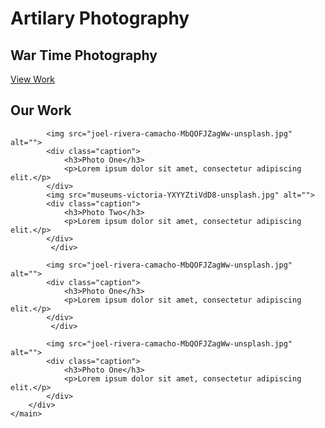 <!DOCTYPE html>
<html lang="en">
<head>
    <meta charset="UTF-8">
    <meta name="viewport" content="width=device-width, initial-scale=1">
    <link rel="stylesheet" href="styles.css">
    <title>Artilary Photography</title>
</head>
<body>
    <main>
        <!-- Landing Section -->
        <div id="landing">
            <div id="landing-text">
                <div id="landing-text-inner">
                    <h1>Artilary Photography</h1>
                    <h2>War Time Photography</h2>
                    <a href="#images" class="btn" id="view-work">View Work</a>
                </div>
            </div>
            <div id="landing-image"></div>
        </div>
        <div id="images">
            <div id="header">
                <h2>Our Work</h2>
            </div>

            <img src="joel-rivera-camacho-MbQOFJZagWw-unsplash.jpg" alt="">
            <div class="caption">
                <h3>Photo One</h3>
                <p>Lorem ipsum dolor sit amet, consectetur adipiscing elit.</p>
            </div>
            <img src="museums-victoria-YXYYZtiVdD8-unsplash.jpg" alt="">
            <div class="caption">
                <h3>Photo Two</h3>
                <p>Lorem ipsum dolor sit amet, consectetur adipiscing elit.</p>
            </div>
             </div>

            <img src="joel-rivera-camacho-MbQOFJZagWw-unsplash.jpg" alt="">
            <div class="caption">
                <h3>Photo One</h3>
                <p>Lorem ipsum dolor sit amet, consectetur adipiscing elit.</p>
            </div>
             </div>

            <img src="joel-rivera-camacho-MbQOFJZagWw-unsplash.jpg" alt="">
            <div class="caption">
                <h3>Photo One</h3>
                <p>Lorem ipsum dolor sit amet, consectetur adipiscing elit.</p>
            </div>
        </div>
    </main>
</body>
</html>

